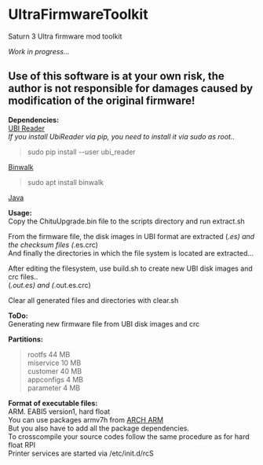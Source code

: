 

# UltraFirmwareToolkit

Saturn 3 Ultra firmware mod toolkit

*Work in progress...* 


## Use of this software is at your own risk, the author is not responsible for damages caused by modification of the original firmware!


**Dependencies:**<br/>
[UBI Reader](https://github.com/onekey-sec/ubi_reader)<br/>
*If you install UbiReader via pip, you need to install it via sudo as root..*
> sudo pip install --user ubi_reader

[Binwalk](https://github.com/ReFirmLabs/binwalk)<br/>
> sudo apt install binwalk

[Java](https://www.azul.com/downloads/?package=jdk#zulu)

**Usage:**<br/>
Copy the ChituUpgrade.bin file to the scripts directory and run extract.sh<br/>

From the firmware file, the disk images in UBI format are extracted (*.es) and the checksum files (*.es.crc) <br/>
And finally the directories in which the file system is located are extracted... <br/>

After editing the filesystem, use build.sh to create new UBI disk images and crc files..<br/>
(*.out.es) and (*.out.es.crc)<br/>

Clear all generated files and directories with clear.sh<br/>

**ToDo:**<br/>
Generating new firmware file from UBI disk images and crc<br/>

**Partitions:**<br/>
> rootfs 44 MB<br/>
> miservice 10 MB<br/>
> customer 40 MB<br/>
> appconfigs 4 MB<br/>
> parameter 4 MB<br/>

**Format of executable files:**<br/>
ARM. EABI5 version1, hard float<br/>
You can use packages armv7h from [ARCH ARM](https://archlinuxarm.org/packages)<br/>
But you also have to add all the package dependencies.<br/>
To crosscompile your source codes follow the same procedure as for hard float RPI<br/>
Printer services are started via /etc/init.d/rcS<br/>